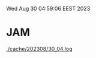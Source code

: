 Wed Aug 30 04:59:06 EEST 2023
# JAM
<a href='./cache/202308/30_04.log'>./cache/202308/30_04.log</a>
